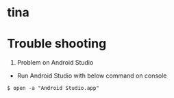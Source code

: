 # tina

# Trouble shooting

1. Problem on Android Studio
- Run Android Studio with below command on console
```
$ open -a "Android Studio.app"
```